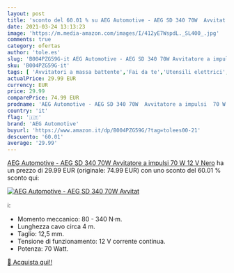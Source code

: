 ```yaml
---
layout: post
title: 'sconto del 60.01 % su AEG Automotive - AEG SD 340 70W  Avvitat  '
date: 2021-03-24 13:13:23
image: 'https://m.media-amazon.com/images/I/412yE7WspdL._SL400_.jpg'
comments: true
category: ofertas
author: 'tole.es'
slug: 'B004PZG59G-it AEG Automotive - AEG SD 340 70W Avvitatore a impulsi 70 W...'
sku: 'B004PZG59G-it'
tags: [ 'Avvitatori a massa battente','Fai da te','Utensili elettrici','Utensili elettrici e a mano','aeg automotive', ]
actualPrice: 29.99 EUR
currency: EUR
price: 29.99
comparePrice: 74.99 EUR
prodname: 'AEG Automotive - AEG SD 340 70W  Avvitatore a impulsi  70 W  12 V  Nero'
country: 'it'
flag: '🇮🇹'
brand: 'AEG Automotive'
buyurl: 'https://www.amazon.it/dp/B004PZG59G/?tag=tolees00-21'
descuento: '60.01'
average: '29.99'
---
```


[AEG Automotive - AEG SD 340 70W  Avvitatore a impulsi  70 W  12 V  Nero](https://www.amazon.it/dp/B004PZG59G/?tag=tolees00-21) ha un prezzo di 29.99 EUR (originale: 74.99 EUR) con uno sconto del 60.01 % sconto qui:

[![AEG Automotive - AEG SD 340 70W  Avvitat](https://m.media-amazon.com/images/I/412yE7WspdL._SL400_.jpg)](https://www.amazon.it/dp/B004PZG59G/?tag=tolees00-21)

ℹ️:

- Momento meccanico: 80 - 340 N·m.
- Lunghezza cavo circa 4 m.
- Taglio: 12,5 mm.
- Tensione di funzionamento: 12 V corrente continua.
- Potenza: 70 Watt.

[🛒 Acquista qui!!](https://www.amazon.it/dp/B004PZG59G/?tag=tolees00-21)
